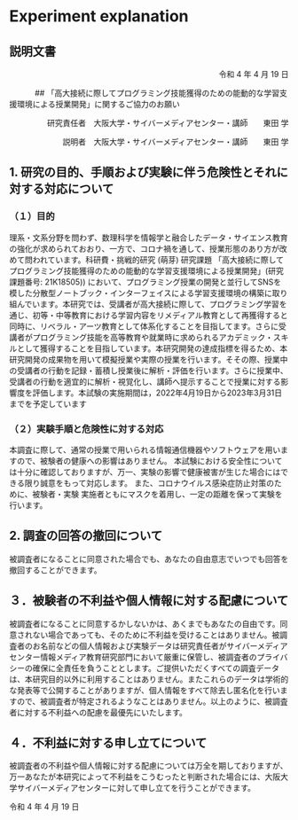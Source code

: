 # Experiment explanation
 
## 説明文書

<p align="right">令和 4 年 4 月 19 日</p>
　　　
## 「高大接続に際してプログラミング技能獲得のための能動的な学習支援環境による授業開発」に関するご協力のお願い

<p align="right">研究責任者　大阪大学・サイバーメディアセンター・講師　　東田 学</p>
<p align="right">説明者　大阪大学・サイバーメディアセンター・講師　　東田 学</p>

## 1. 研究の目的、手順および実験に伴う危険性とそれに対する対応について

### （１）目的

理系・文系分野を問わず、数理科学を情報学と融合したデータ・サイエンス教育の強化が求められておおり、一方で、コロナ禍を通して、授業形態のあり方が改めて問われています。科研費・挑戦的研究 (萌芽) 研究課題 「高大接続に際してプログラミング技能獲得のための能動的な学習支援環境による授業開発」(研究課題番号: 21K18505)) において、プログラミング授業の開発と並行してSNSを模した分散型ノートブック・インターフェイスによる学習支援環境の構築に取り組んでいます。本研究では、受講者が高大接続に際して、プログラミング学習を通じ、初等・中等教育における学習内容をリメディアル教育として再獲得すると同時に、リベラル・アーツ教育として体系化することを目指してます。さらに受講者がプログラミング技能を高等教育や就業時に求められるアカデミック・スキルとして獲得することを目指しています。本研究開発の達成指標を得るため、本研究開発の成果物を用いて模擬授業や実際の授業を行います。そその際、授業中の受講者の行動を記録・蓄積し授業後に解析・評価を行います。さらに授業中、受講者の行動を適宜的に解析・視覚化し、講師へ提示することで授業に対する影響度を評価します。本試験の実施期間は，2022年4月19日から2023年3月31日までを予定しています

### （２）実験手順と危険性に対する対応

本調査に際して、通常の授業で用いられる情報通信機器やソフトウェアを用いますので、被験者の健康への影響はありません。
本試験における安全性については十分に確認しておりますが、万一、実験の影響で健康被害が生じた場合にはできる限り誠意をもって対応します。
また、コロナウイルス感染症防止対策のために、被験者・実験 実施者ともにマスクを着用し、一定の距離を保って実験を行います。

## 2. 調査の回答の撤回について

被調査者になることに同意された場合でも、あなたの自由意志でいつでも回答を撤回することができます。

## ３．被験者の不利益や個人情報に対する配慮について

被調査者になることに同意するかしないかは、あくまでもあなたの自由です。同意されない場合であっても、そのために不利益を受けることはありません。被調査者のお名前などの個人情報および実験データは研究責任者がサイバーメディアセンター情報メディア教育研究部門において厳重に保管し、被調査者のプライバシーの確保に全責任を負うこととします。ご提供いただくすべての調査データは、本研究目的以外に利用することはありません。またこれらのデータは学術的な発表等で公開することがありますが、個人情報をすべて除去し匿名化を行いますので、被調査者が特定されるようなことはありません。以上のように、被調査者に対する不利益への配慮を最優先にいたします。

## ４．不利益に対する申し立てについて

被調査者の不利益や個人情報に対する配慮については万全を期しておりますが、万一あなたが本研究によって不利益をこうむったと判断された場合には、大阪大学サイバーメディアセンターに対して申し立てを行うことができます。


令和 4 年 4 月 19 日
